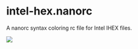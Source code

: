 intel-hex.nanorc
================

A nanorc syntax coloring rc file for Intel IHEX files.

<img src="http://www.gunsnet.net/photopost/data/500/nano_screenshot.jpg" />
